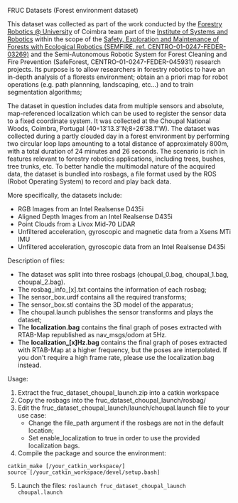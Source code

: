 FRUC Datasets (Forest environment dataset)

This dataset was collected as part of the work conducted by the [Forestry Robotics @ University](https://www.youtube.com/@forestryroboticsuc) of Coimbra team 
part of the [Institute of Systems and Robotics](https://www.isr.uc.pt/)
within the scope of the [Safety, Exploration and Maintenance of Forests with Ecological Robotics (SEMFIRE, ref. CENTRO-01-0247-FEDER-03269)](http://semfire.ingeniarius.pt/) 
and the Semi-Autonomous Robotic System for Forest Cleaning and Fire Prevention (SafeForest, CENTRO-01-0247-FEDER-045931) research projects. 
Its purpose is to allow researchers in forestry robotics to have an in-depth analysis of a florests environment; obtain an a priori map for robot 
operations (e.g. path plannning, landscaping, etc…) and to train segmentation algorithms;


The dataset in question includes data from multiple sensors and absolute, map-referenced localization which can be used to 
register the sensor data to a fixed coordinate system. It was collected at the Choupal National Woods, Coimbra, Portugal (40◦13′13.3′′N;8◦26′38.1′′W). 
The dataset was collected during a partly clouded day in a forest environment by performing two circular loop laps amounting to a total distance of 
approximately 800m, with a total duration of 24 minutes and 26 seconds. The scenario is rich in features relevant to forestry robotics applications, 
including trees, bushes, tree trunks, etc. To better handle the multimodal nature of the acquired data, the dataset is bundled into rosbags, a file 
format used by the ROS (Robot Operating System) to record and play back data.


More specifically, the datasets include:

- RGB Images from an Intel Realsense D435i
- Aligned Depth Images from an Intel Realsense D435i
- Point Clouds from a Livox Mid-70 LiDAR
- Unfiltered acceleration, gyroscopic and magnetic data from a Xsens MTi IMU
- Unfiltered acceleration, gyroscopic data from an Intel Realsense D435i

Description of files:

- The dataset was split into three rosbags (choupal_0.bag, choupal_1.bag, choupal_2.bag).
- The rosbag_info_[x].txt contains the information of each rosbag;
- The sensor_box.urdf contains all the required transforms;
- The sensor_box.stl contains the 3D model of the apparatus;
- The choupal.launch publishes the sensor transforms and plays the dataset;
- The **localization.bag** contains the final graph of poses extracted with RTAB-Map republished as nav_msgs/odom at 5Hz.
- The **localization_[x]Hz.bag** contains the final graph of poses extracted with RTAB-Map at a higher frequency, but the poses are interpolated. If you don't require a high frame rate, please use the localization.bag instead.

Usage:

1. Extract the fruc_dataset_choupal_launch.zip into a catkin workspace
2. Copy the rosbags into the fruc_dataset_choupal_launch/rosbag/
3. Edit the fruc_dataset_choupal_launch/launch/choupal.launch file to your use case:
    - Change the file_path argument if the rosbags are not in the default location;
    - Set enable_localization to true in order to use the provided localization bags.
4. Compile the package and source the environment:

```
catkin_make [/your_catkin_workspace/]
source [/your_catkin_workspace/devel/setup.bash]
```
5. Launch the files:
`roslaunch fruc_dataset_choupal_launch choupal.launch`
